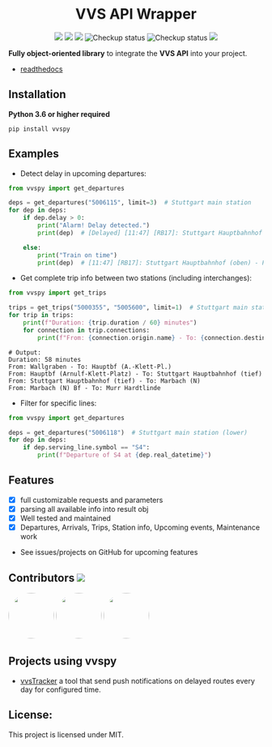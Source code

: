 <h1 align="center">VVS API Wrapper</h1>
<p align="center">
<img src="https://img.shields.io/pypi/pyversions/vvspy" />
<img src="https://img.shields.io/pypi/v/vvspy" />
<a href="https://vvspy.readthedocs.io/en/latest/" target="_blank"><img src="https://img.shields.io/readthedocs/vvspy" /></a>
<img src="https://github.com/FI18-Trainees/vvspy/workflows/BasicCheckup/badge.svg" alt="Checkup status"/>
<img src="https://github.com/FI18-Trainees/vvspy/workflows/Unittests/badge.svg" alt="Checkup status"/>
<a href="https://github.com/zaanposni/vvs/blob/dev/LICENSE"><img src="https://img.shields.io/github/license/zaanposni/vvs.svg"/></a>
</p>

**Fully object-oriented library** to integrate the **VVS API** into your project.

- <a href="https://vvspy.readthedocs.io/en/latest/" target="_blank">readthedocs</a>

## Installation

**Python 3.6 or higher required**
```
pip install vvspy
```

## Examples
- Detect delay in upcoming departures:
```python
from vvspy import get_departures

deps = get_departures("5006115", limit=3)  # Stuttgart main station
for dep in deps:
    if dep.delay > 0:
        print("Alarm! Delay detected.")
        print(dep)  # [Delayed] [11:47] [RB17]: Stuttgart Hauptbahnhof (oben) - Pforzheim Hauptbahnhof

    else:
        print("Train on time")
        print(dep)  # [11:47] [RB17]: Stuttgart Hauptbahnhof (oben) - Pforzheim Hauptbahnhof
```
- Get complete trip info between two stations (including interchanges):
```python
from vvspy import get_trips

trips = get_trips("5000355", "5005600", limit=1)  # Stuttgart main station
for trip in trips:
    print(f"Duration: {trip.duration / 60} minutes")
    for connection in trip.connections:
        print(f"From: {connection.origin.name} - To: {connection.destination.name}")
```
```text
# Output:
Duration: 58 minutes
From: Wallgraben - To: Hauptbf (A.-Klett-Pl.)
From: Hauptbf (Arnulf-Klett-Platz) - To: Stuttgart Hauptbahnhof (tief)
From: Stuttgart Hauptbahnhof (tief) - To: Marbach (N)
From: Marbach (N) Bf - To: Murr Hardtlinde
```
- Filter for specific lines:
```python
from vvspy import get_departures

deps = get_departures("5006118")  # Stuttgart main station (lower)
for dep in deps:
    if dep.serving_line.symbol == "S4":
        print(f"Departure of S4 at {dep.real_datetime}")
```
## Features

- [x] full customizable requests and parameters
- [x] parsing all available info into result obj
- [x] Well tested and maintained
- [x] Departures, Arrivals, Trips, Station info, Upcoming events, Maintenance work

- See issues/projects on GitHub for upcoming features

## Contributors <img src="https://img.shields.io/badge/contributions-welcome-brightgreen.svg?style=flat"/>

<a href="https://github.com/zaanposni"><img src="https://avatars3.githubusercontent.com/u/24491035?s=460&v=4"
                                            height=90px, width=90px style="border-radius: 50%" /></a>
<a href="https://github.com/ArPiiX"><img src="https://avatars1.githubusercontent.com/u/48033823?s=460&v=4"
                                         height=90px, width=90px style="border-radius: 50%" /></a>
<a href="https://github.com/Monkmitrad"><img src="https://avatars1.githubusercontent.com/u/33026966?s=460&v=4"
                                             height=90px, width=90px style="border-radius: 50%" /></a>

## Projects using vvspy

- <a href="https://github.com/zaanposni/vvsTracker">vvsTracker</a> a tool that send push notifications on delayed routes every day for configured time.

## License:

This project is licensed under MIT.
